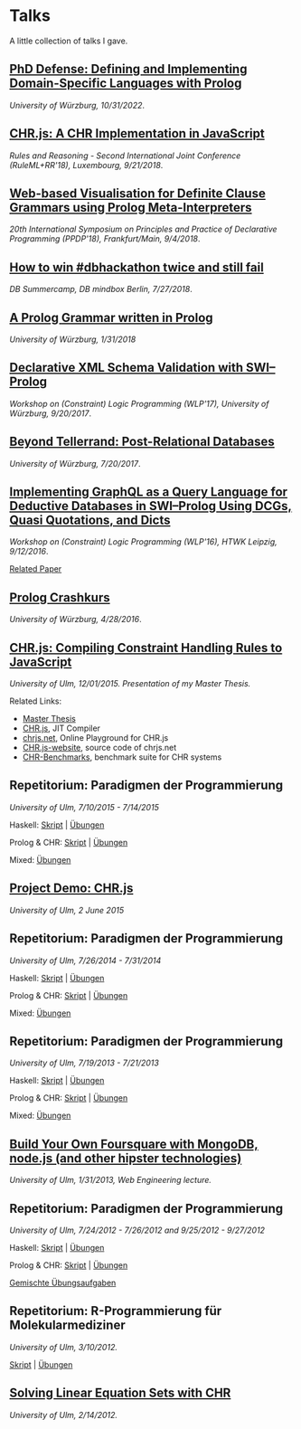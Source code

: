 Talks
=====

A little collection of talks I gave.

## [PhD Defense: Defining and Implementing Domain-Specific Languages with Prolog](https://fnogatz.github.io/talks/202210_phd-defense)

*University of Würzburg, 10/31/2022*.

## [CHR.js: A CHR Implementation in JavaScript](https://fnogatz.github.io/talks/201809_ruleml-chrjs)

*Rules and Reasoning - Second International Joint Conference (RuleML+RR'18), Luxembourg, 9/21/2018*.

## [Web-based Visualisation for Definite Clause Grammars using Prolog Meta-Interpreters](https://fnogatz.github.io/talks/201809_ppdp18-dcg-visualiser)

*20th International Symposium on Principles and Practice of Declarative Programming (PPDP'18), Frankfurt/Main, 9/4/2018*.

## [How to win #dbhackathon twice and still fail](https://fnogatz.github.io/talks/201807_db-summercamp)

*DB Summercamp, DB mindbox Berlin, 7/27/2018*.

## [A Prolog Grammar written in Prolog](https://fnogatz.github.io/talks/201801_prolog-grammar/)

*University of Würzburg, 1/31/2018*

## [Declarative XML Schema Validation with SWI–Prolog](https://fnogatz.github.io/talks/201709_wflp17-lib-xsd)

*Workshop on (Constraint) Logic Programming (WLP'17), University of Würzburg, 9/20/2017*.

## [Beyond Tellerrand: Post-Relational Databases](https://fnogatz.github.io/talks/201607_uniwue-postrelational-dbs)

*University of Würzburg, 7/20/2017*.

## [Implementing GraphQL as a Query Language for Deductive Databases in SWI–Prolog Using DCGs, Quasi Quotations, and Dicts](https://fnogatz.github.io/talks/wlp16-graphql)

*Workshop on (Constraint) Logic Programming (WLP'16), HTWK Leipzig, 9/12/2016*.

[Related Paper](http://www.imn.htwk-leipzig.de/~schwarz/wlp16/wlp2016_pre-proceedings_paper_5.pdf)

## [Prolog Crashkurs](https://fnogatz.github.io/talks/201604_uniwue-prolog-crashkurs)

*University of Würzburg, 4/28/2016*.

## [CHR.js: Compiling Constraint Handling Rules to JavaScript](https://fnogatz.github.io/talks/201512_master-thesis_chrjs)

*University of Ulm, 12/01/2015. Presentation of my Master Thesis.*

Related Links:
- [Master Thesis](https://www.informatik.uni-ulm.de/pm/fileadmin/pm/home/fruehwirth/drafts/Nogatz-CHR-Javascript-Masterthesis.pdf)
- [CHR.js](https://github.com/fnogatz/CHR.js), JIT Compiler
- [chrjs.net](https://chrjs.net/), Online Playground for CHR.js
- [CHR.js-website](https://github.com/fnogatz/CHR.js-website), source code of chrjs.net
- [CHR-Benchmarks](https://github.com/fnogatz/CHR-Benchmarks), benchmark suite for CHR systems

## Repetitorium: Paradigmen der Programmierung

*University of Ulm, 7/10/2015 - 7/14/2015*

Haskell: [Skript](https://fnogatz.github.io/talks/pdp-rep-15/haskell/) | [Übungen](https://fnogatz.github.io/talks/pdp-rep-15/haskell/exercises.html)

Prolog & CHR: [Skript](https://fnogatz.github.io/talks/pdp-rep-15/prolog-chr/) | [Übungen](https://fnogatz.github.io/talks/pdp-rep-15/prolog-chr/exercises.html)

Mixed: [Übungen](https://fnogatz.github.io/talks/pdp-rep-15/exercises.html)

## [Project Demo: CHR.js](https://fnogatz.github.io/talks/ss15-projekt-chr/)

*University of Ulm, 2 June 2015*

## Repetitorium: Paradigmen der Programmierung

*University of Ulm, 7/26/2014 - 7/31/2014*

Haskell: [Skript](https://fnogatz.github.io/talks/pdp-rep-14/haskell/) | [Übungen](https://fnogatz.github.io/talks/pdp-rep-14/haskell/exercises.html)

Prolog & CHR: [Skript](https://fnogatz.github.io/talks/pdp-rep-14/prolog-chr/) | [Übungen](https://fnogatz.github.io/talks/pdp-rep-14/prolog-chr/exercises.html)

Mixed: [Übungen](https://fnogatz.github.io/talks/pdp-rep-14/exercises.html)

## Repetitorium: Paradigmen der Programmierung

*University of Ulm, 7/19/2013 - 7/21/2013*

Haskell: [Skript](https://fnogatz.github.io/talks/pdp-rep-13/haskell) | [Übungen](https://fnogatz.github.io/talks/pdp-rep-13/haskell/exercises.html)

Prolog & CHR: [Skript](https://fnogatz.github.io/talks/pdp-rep-13/prolog-chr) | [Übungen](https://fnogatz.github.io/talks/pdp-rep-13/prolog-chr/exercises.html)

Mixed: [Übungen](https://fnogatz.github.io/talks/pdp-rep-13/exercises.html)

## [Build Your Own Foursquare with MongoDB, node.js (and other hipster technologies)](https://fnogatz.github.io/talks/201301_webeng12-geospatial-app/)

*University of Ulm, 1/31/2013, Web Engineering lecture.*

## Repetitorium: Paradigmen der Programmierung

*University of Ulm, 7/24/2012 - 7/26/2012 and 9/25/2012 - 9/27/2012*

Haskell: [Skript](https://fnogatz.github.io/talks/201207_pdp-rep-12/haskell) | [Übungen](https://fnogatz.github.io/talks/201207_pdp-rep-12/haskell/exercises.html)

Prolog & CHR: [Skript](https://fnogatz.github.io/talks/pdp-rep-12/prolog-chr) | [Übungen](https://fnogatz.github.io/talks/pdp-rep-12/prolog-chr/exercises.html)

[Gemischte Übungsaufgaben](https://fnogatz.github.io/talks/pdp-rep-12/exercises)

## Repetitorium: R-Programmierung für Molekularmediziner

*University of Ulm, 3/10/2012.*

[Skript](https://fnogatz.github.io/talks/201203_r-bioinformatik/) | [Übungen](https://fnogatz.github.io/talks/201203_r-bioinformatik/exercises.html)

## [Solving Linear Equation Sets with CHR](https://fnogatz.github.io/talks/201202_chr-equations/)

*University of Ulm, 2/14/2012.*
